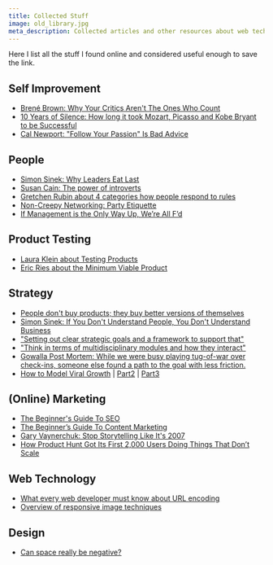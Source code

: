 ```yaml
---
title: Collected Stuff
image: old_library.jpg
meta_description: Collected articles and other resources about web technology, product development and self-improvement.
---
```

Here I list all the stuff I found online and considered useful enough to save the link.


Self Improvement
----------------

- [Brené Brown: Why Your Critics Aren't The Ones Who Count](http://99u.com/videos/20052/brene-brown-stop-focusing-on-your-critics)
- [10 Years of Silence: How long it took Mozart, Picasso and Kobe Bryant to be Successful](http://blog.bufferapp.com/lessons-on-success-and-deliberate-practice-from-mozart-picasso-and-kobe-bryant)
- [Cal Newport: "Follow Your Passion" Is Bad Advice](http://99u.com/videos/22339/cal-newport-follow-your-passion-is-bad-advice)


People
------

- [Simon Sinek: Why Leaders Eat Last](http://99u.com/videos/20272/simon-sinek-why-leaders-eat-last)
- [Susan Cain: The power of introverts](http://www.youtube.com/watch/?v=c0KYU2j0TM4)
- [Gretchen Rubin about 4 categories how people respond to rules](http://99u.com/videos/21547/gretchen-rubin-the-4-ways-to-successfully-adopt-new-habits)
- [Non-Creepy Networking: Party Etiquette](http://jessicahische.is/helpingyoubelesscreepy)
- [If Management is the Only Way Up, We’re All F’d](http://moz.com/rand/if-management-is-the-only-way-up-were-all-fd/)


Product Testing
---------------

- [Laura Klein about Testing Products](http://www.youtube.com/watch?v=g_g-9BpBcFs)
- [Eric Ries about the Minimum Viable Product](http://www.youtube.com/watch?v=E4ex0fejo8w)


Strategy
--------

- [People don't buy products; they buy better versions of themselves](http://www.useronboard.com/features-vs-benefits/)
- [Simon Sinek: If You Don't Understand People, You Don't Understand Business](http://www.youtube.com/watch?v=8grVwcPZnuw)
- ["Setting out clear strategic goals and a framework to support that"](https://medium.com/p/926ab5c39156)
- ["Think in terms of multidisciplinary modules and how they interact"](http://www.wired.com/opinion/2013/12/165191/)
- [Gowalla Post Mortem: While we were busy playing tug-of-war over check-ins, someone else found a path to the goal with less friction.](https://medium.com/work-education/6152adc41de9)
- [How to Model Viral Growth](http://www.linkedin.com/today/post/article/20121002124206-18876785-how-to-model-viral-growth-the-hybrid-model) | [Part2](http://www.linkedin.com/today/post/article/20121011190820-18876785-how-to-model-viral-growth-simple-loss) | [Part3](http://www.linkedin.com/today/post/article/20130402154324-18876785-how-to-model-viral-growth-retention-virality-curves)


(Online) Marketing
------------------

- [The Beginner's Guide To SEO](http://moz.com/beginners-guide-to-seo)
- [The Beginner’s Guide To Content Marketing](http://www.natedesmond.com/the-beginners-guide-to-content-marketing)
- [Gary Vaynerchuk: Stop Storytelling Like It's 2007](http://99u.com/videos/22081/gary-vaynerchuk-how-to-tell-stories-in-an-a-d-d-world)
- [How Product Hunt Got Its First 2,000 Users Doing Things That Don’t Scale](http://ryanhoover.me/post/72663537463/how-we-got-our-first-2-000-users-doing-things-that)


Web Technology
--------------

- [What every web developer must know about URL encoding](http://blog.lunatech.com/2009/02/03/what-every-web-developer-must-know-about-url-encoding)
- [Overview of responsive image techniques](http://blog.cloudfour.com/responsive-imgs-part-2/)


Design
------

- [Can space really be negative?](http://www.webdesignerdepot.com/2013/10/can-space-really-be-negative/)